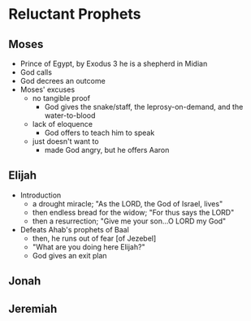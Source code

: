 # Reluctant Prophets

## Moses
- Prince of Egypt, by Exodus 3 he is a shepherd in Midian
- God calls
- God decrees an outcome
- Moses' excuses
  - no tangible proof
    - God gives the snake/staff, the leprosy-on-demand, and the water-to-blood
  - lack of eloquence
    - God offers to teach him to speak
  - just doesn't want to
    - made God angry, but he offers Aaron


## Elijah
- Introduction
  - a drought miracle; "As the LORD, the God of Israel, lives"
  - then endless bread for the widow; "For thus says the LORD"
  - then a resurrection; "Give me your son...O LORD my God"
- Defeats Ahab's prophets of Baal
  - then, he runs out of fear [of Jezebel]
  - "What are you doing here Elijah?"
  - God gives an exit plan


## Jonah


## Jeremiah